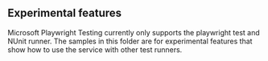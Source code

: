 ## Experimental features

Microsoft Playwright Testing currently only supports the playwright test and NUnit runner. The samples in this folder are for experimental features that show how to use the service with other test runners.
